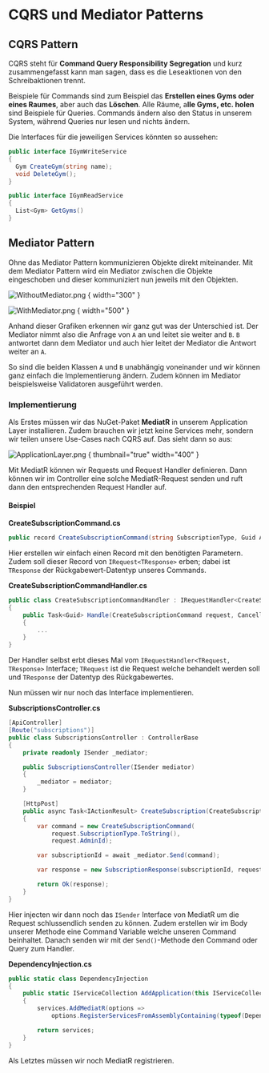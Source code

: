 # CQRS und Mediator Patterns

## CQRS Pattern

CQRS steht für **Command Query Responsibility Segregation** und kurz zusammengefasst kann man sagen, dass es die Leseaktionen von den 
Schreibaktionen trennt.

Beispiele für Commands sind zum Beispiel das **Erstellen eines Gyms oder eines Raumes**, aber auch das **Löschen**. Alle Räume, a**lle Gyms, etc. holen** sind 
Beispiele für Queries. Commands ändern also den Status in unserem System, während Queries nur lesen und nichts ändern.

Die Interfaces für die jeweiligen Services könnten so aussehen:

````C#
public interface IGymWriteService
{
  Gym CreateGym(string name);
  void DeleteGym();
}

public interface IGymReadService
{
  List<Gym> GetGyms()
}
````

## Mediator Pattern

Ohne das Mediator Pattern kommunizieren Objekte direkt miteinander. Mit dem Mediator Pattern wird ein Mediator zwischen die Objekte eingeschoben 
und dieser kommuniziert nun jeweils mit den Objekten.

![WithoutMediator.png](WithoutMediator.png) { width="300" }

![WithMediator.png](WithMediator.png) { width="500" }

Anhand dieser Grafiken erkennen wir ganz gut was der Unterschied ist. Der Mediator nimmt also die Anfrage von `A` an und leitet sie weiter and `B`. `B` 
antwortet dann dem Mediator und auch hier leitet der Mediator die Antwort weiter an `A`.

So sind die beiden Klassen `A` und `B` unabhängig voneinander und wir können ganz einfach die Implementierung ändern. Zudem können im Mediator 
beispielsweise Validatoren ausgeführt werden.

### Implementierung

Als Erstes müssen wir das NuGet-Paket **MediatR** in unserem Application Layer installieren. Zudem brauchen wir jetzt keine Services mehr, sondern 
wir teilen unsere Use-Cases nach CQRS auf. Das sieht dann so aus:

![ApplicationLayer.png](ApplicationLayer.png) { thumbnail="true" width="400" }

Mit MediatR können wir Requests und Request Handler definieren. Dann können wir im Controller eine solche MediatR-Request senden und ruft dann den entsprechenden Request Handler auf.

#### Beispiel

**<path>CreateSubscriptionCommand.cs</path>**

````C#
public record CreateSubscriptionCommand(string SubscriptionType, Guid AdminId) : IRequest<Guid>;
````

Hier erstellen wir einfach einen Record mit den benötigten Parametern. Zudem soll dieser Record von `IRequest<TResponse>` erben; dabei ist 
`TResponse` der Rückgabewert-Datentyp unseres Commands.

**<path>CreateSubscriptionCommandHandler.cs</path>**

````C#
public class CreateSubscriptionCommandHandler : IRequestHandler<CreateSubscriptionCommand, Guid>
{
    public Task<Guid> Handle(CreateSubscriptionCommand request, CancellationToken cancellationToken)
    {
        ...
    }
}
````

Der Handler selbst erbt dieses Mal vom `IRequestHandler<TRequest, TResponse>` Interface; `TRequest` ist die Request welche behandelt werden soll 
und `TResponse` der Datentyp des Rückgabewertes. 

Nun müssen wir nur noch das Interface implementieren. 

**<path>SubscriptionsController.cs</path>**

````C#
[ApiController]
[Route("subscriptions")]
public class SubscriptionsController : ControllerBase
{
    private readonly ISender _mediator;

    public SubscriptionsController(ISender mediator)
    {
        _mediator = mediator;
    }

    [HttpPost]
    public async Task<IActionResult> CreateSubscription(CreateSubscriptionRequest request)
    {
        var command = new CreateSubscriptionCommand(
            request.SubscriptionType.ToString(),
            request.AdminId);

        var subscriptionId = await _mediator.Send(command);

        var response = new SubscriptionResponse(subscriptionId, request.SubscriptionType);

        return Ok(response);
    }
}
````

Hier injecten wir dann noch das `ISender` Interface von MediatR um die Request schlussendlich senden zu können. Zudem erstellen wir im Body 
unserer Methode eine Command Variable welche unseren Command beinhaltet. Danach senden wir mit der `Send()`-Methode den Command oder Query zum 
Handler.

**<path>DependencyInjection.cs</path>**

````C#
public static class DependencyInjection
{
    public static IServiceCollection AddApplication(this IServiceCollection services)
    {
        services.AddMediatR(options =>
            options.RegisterServicesFromAssemblyContaining(typeof(DependencyInjection)));

        return services;
    }
}
````

Als Letztes müssen wir noch MediatR registrieren.